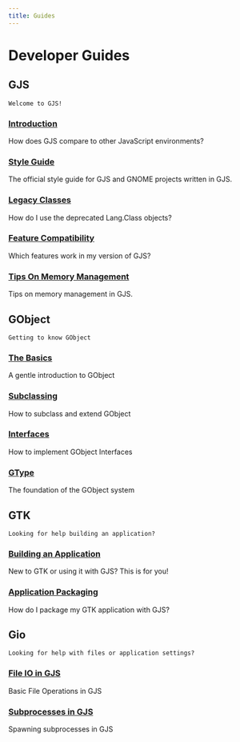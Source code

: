 ```yaml
---
title: Guides
---
```


# Developer Guides

## GJS

    Welcome to GJS!

### [Introduction](gjs/intro.md)

How does GJS compare to other JavaScript environments?

### [Style Guide](gjs/style-guide.md)

The official style guide for GJS and GNOME projects written in GJS.

### [Legacy Classes](gjs/legacy-class-syntax.md)

How do I use the deprecated Lang.Class objects?

### [Feature Compatibility](gjs/features-across-versions.md)

Which features work in my version of GJS?

### [Tips On Memory Management](gjs/memory-management.md)

Tips on memory management in GJS.

## GObject

    Getting to know GObject

### [The Basics](gobject/basics.md)

A gentle introduction to GObject

### [Subclassing](gobject/subclassing.md)

How to subclass and extend GObject

### [Interfaces](gobject/interfaces.md)

How to implement GObject Interfaces

### [GType](gobject/gtype.md)

The foundation of the GObject system

## GTK

    Looking for help building an application?

### [Building an Application](gtk/3/)

New to GTK or using it with GJS? This is for you!

### [Application Packaging](gtk/application-packaging.md)

How do I package my GTK application with GJS?

## Gio

    Looking for help with files or application settings?

### [File IO in GJS](gio/file-operations.md)

Basic File Operations in GJS

### [Subprocesses in GJS](gio/subprocesses.md)

Spawning subprocesses in GJS

